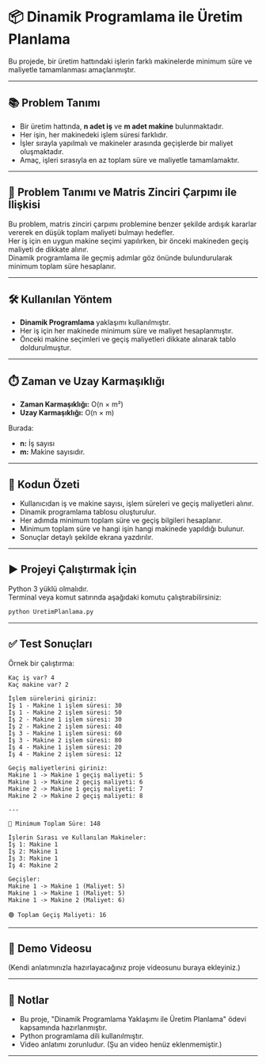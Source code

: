 # 📦 Dinamik Programlama ile Üretim Planlama

Bu projede, bir üretim hattındaki işlerin farklı makinelerde minimum süre ve maliyetle tamamlanması amaçlanmıştır.

---

## 📚 Problem Tanımı

- Bir üretim hattında, **n adet iş** ve **m adet makine** bulunmaktadır.
- Her işin, her makinedeki işlem süresi farklıdır.
- İşler sırayla yapılmalı ve makineler arasında geçişlerde bir maliyet oluşmaktadır.
- Amaç, işleri sırasıyla en az toplam süre ve maliyetle tamamlamaktır.

---

## 🔗 Problem Tanımı ve Matris Zinciri Çarpımı ile İlişkisi

Bu problem, matris zinciri çarpımı problemine benzer şekilde ardışık kararlar vererek en düşük toplam maliyeti bulmayı hedefler.  
Her iş için en uygun makine seçimi yapılırken, bir önceki makineden geçiş maliyeti de dikkate alınır.  
Dinamik programlama ile geçmiş adımlar göz önünde bulundurularak minimum toplam süre hesaplanır.

---

## 🛠️ Kullanılan Yöntem

- **Dinamik Programlama** yaklaşımı kullanılmıştır.
- Her iş için her makinede minimum süre ve maliyet hesaplanmıştır.
- Önceki makine seçimleri ve geçiş maliyetleri dikkate alınarak tablo doldurulmuştur.

---

## ⏱️ Zaman ve Uzay Karmaşıklığı

- **Zaman Karmaşıklığı:** O(n × m²)
- **Uzay Karmaşıklığı:** O(n × m)

Burada:
- **n:** İş sayısı
- **m:** Makine sayısıdır.

---

## 🧩 Kodun Özeti

- Kullanıcıdan iş ve makine sayısı, işlem süreleri ve geçiş maliyetleri alınır.
- Dinamik programlama tablosu oluşturulur.
- Her adımda minimum toplam süre ve geçiş bilgileri hesaplanır.
- Minimum toplam süre ve hangi işin hangi makinede yapıldığı bulunur.
- Sonuçlar detaylı şekilde ekrana yazdırılır.

---

## ▶️ Projeyi Çalıştırmak İçin

Python 3 yüklü olmalıdır.  
Terminal veya komut satırında aşağıdaki komutu çalıştırabilirsiniz:

```bash
python UretimPlanlama.py
```

---

## ✅ Test Sonuçları

Örnek bir çalıştırma:

```
Kaç iş var? 4
Kaç makine var? 2

İşlem sürelerini giriniz:
İş 1 - Makine 1 işlem süresi: 30
İş 1 - Makine 2 işlem süresi: 50
İş 2 - Makine 1 işlem süresi: 30
İş 2 - Makine 2 işlem süresi: 40
İş 3 - Makine 1 işlem süresi: 60
İş 3 - Makine 2 işlem süresi: 80
İş 4 - Makine 1 işlem süresi: 20
İş 4 - Makine 2 işlem süresi: 12

Geçiş maliyetlerini giriniz:
Makine 1 -> Makine 1 geçiş maliyeti: 5
Makine 1 -> Makine 2 geçiş maliyeti: 6
Makine 2 -> Makine 1 geçiş maliyeti: 7
Makine 2 -> Makine 2 geçiş maliyeti: 8

---

🔵 Minimum Toplam Süre: 148

İşlerin Sırası ve Kullanılan Makineler:
İş 1: Makine 1
İş 2: Makine 1
İş 3: Makine 1
İş 4: Makine 2

Geçişler:
Makine 1 -> Makine 1 (Maliyet: 5)
Makine 1 -> Makine 1 (Maliyet: 5)
Makine 1 -> Makine 2 (Maliyet: 6)

🟢 Toplam Geçiş Maliyeti: 16
```

---

## 🎥 Demo Videosu

(Kendi anlatımınızla hazırlayacağınız proje videosunu buraya ekleyiniz.)

---

## 📎 Notlar

- Bu proje, "Dinamik Programlama Yaklaşımı ile Üretim Planlama" ödevi kapsamında hazırlanmıştır.
- Python programlama dili kullanılmıştır.
- Video anlatımı zorunludur. (Şu an video henüz eklenmemiştir.)

---
